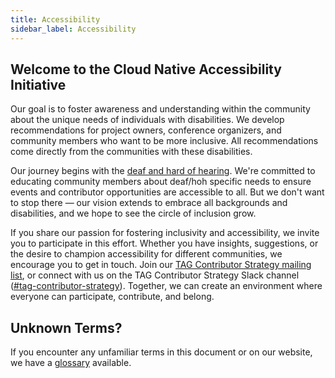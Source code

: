 ```yaml
---
title: Accessibility
sidebar_label: Accessibility
---
```


## Welcome to the Cloud Native Accessibility Initiative

Our goal is to foster awareness and understanding within the community about the unique needs of individuals with disabilities. We develop recommendations for project owners, conference organizers, and community members who want to be more inclusive. All recommendations come directly from the communities with these disabilities.

Our journey begins with the [deaf and hard of hearing](./deaf-and-hard-of-hearing/). We're committed to educating community members about deaf/hoh specific needs to ensure events and contributor opportunities are accessible to all. But we don't want to stop there — our vision extends to embrace all backgrounds and disabilities, and we hope to see the circle of inclusion grow.

If you share our passion for fostering inclusivity and accessibility, we invite you to participate in this effort. Whether you have insights, suggestions, or the desire to champion accessibility for different communities, we encourage you to get in touch. Join our [TAG Contributor Strategy mailing list](https://lists.cncf.io/g/cncf-tag-contributor-strategy), or connect with us on the TAG Contributor Strategy Slack channel ([#tag-contributor-strategy](https://cloud-native.slack.com/archives/CT6CWS1JN)). Together, we can create an environment where everyone can participate, contribute, and belong.

## Unknown Terms?

If you encounter any unfamiliar terms in this document or on our website, we have a [glossary](/resources/glossary)
available.
